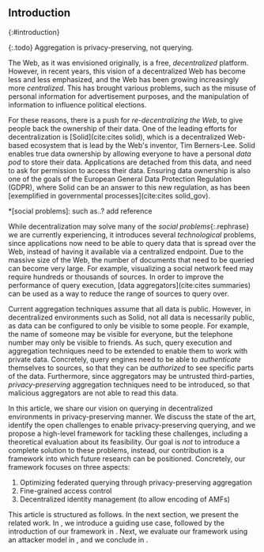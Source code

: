 ## Introduction
{:#introduction}

{:.todo}
Aggregation is privacy-preserving, not querying.

The Web, as it was envisioned originally, is a free, *decentralized* platform.
However, in recent years, this vision of a decentralized Web has become less and less emphasized,
and the Web has been growing increasingly more *centralized*.
This has brought various problems,
such as the misuse of personal information for advertisement purposes,
and the manipulation of information to influence political elections.

For these reasons, there is a push for *re-decentralizing the Web*,
to give people back the ownership of their data.
One of the leading efforts for decentralization is [Solid](cite:cites solid),
which is a decentralized Web-based ecosystem that is lead by the Web's inventor, Tim Berners-Lee.
Solid enables true data ownership by allowing everyone to have a personal *data pod* to store their data.
Applications are detached from this data, and need to ask for permission to access their data.
Ensuring data ownership is also one of the goals of the European General Data Protection Regulation (GDPR),
where Solid can be an answer to this new regulation,
as has been [exemplified in governmental processes](cite:cites solid_gov).

*[social problems]: such as..? add reference

While decentralization may solve many of the _social problems_{:.rephrase} we are currently experiencing, it introduces several *technological* problems,
since applications now need to be able to query data that is spread over the Web,
instead of having it available via a centralized endpoint.
Due to the massive size of the Web, the number of documents that need to be queried
can become very large.
For example, visualizing a social network feed may require hundreds or thousands of sources.
In order to improve the performance of query execution,
[data aggregators](cite:cites summaries) can be used
as a way to reduce the range of sources to query over.

Current aggregation techniques assume that all data is public.
However, in decentralized environments such as Solid,
not all data is necessarily public,
as data can be configured to only be visible to some people.
For example, the name of someone may be visible for everyone,
but the telephone number may only be visible to friends.
As such, query execution and aggregation techniques need to be extended to enable them to work with private data.
Concretely, query engines need to be able to *authenticate* themselves to sources,
so that they can be *authorized* to see specific parts of the data.
Furthermore, since aggregators may be untrusted third-parties,
*privacy-preserving* aggregation techniques need to be introduced,
so that malicious aggregators are not able to read this data.

In this article, we share our vision on querying in decentralized environments
in privacy-preserving manner.
We discuss the state of the art,
identify the open challenges to enable privacy-preserving querying,
and we propose a high-level framework for tackling these challenges,
including a theoretical evaluation about its feasibility.
Our goal is *not* to introduce a complete solution to these problems,
instead, our contribution is a framework into which future research can be positioned.
Concretely, our framework focuses on three aspects:

1. Optimizing federated querying through privacy-preserving aggregation
2. Fine-grained access control
3. Decentralized identity management (to allow encoding of AMFs)

This article is structured as follows.
In the next section, we present the related work.
In [](#use-case), we introduce a guiding use case,
followed by the introduction of our framework in [](#framework).
Next, we evaluate our framework using an attacker model in [](#evaluation),
and we conclude in [](#conclusions).
